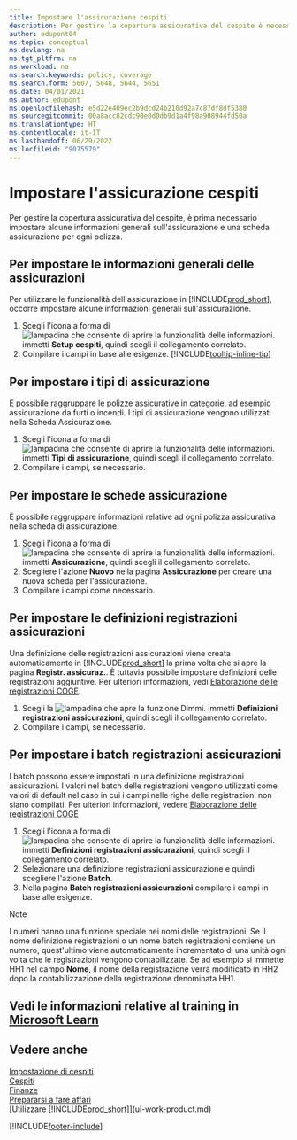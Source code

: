 ```yaml
---
title: Impostare l'assicurazione cespiti
description: Per gestire la copertura assicurativa del cespite è necessario impostare le informazioni generali sull'assicurazione e una scheda assicurazione.
author: edupont04
ms.topic: conceptual
ms.devlang: na
ms.tgt_pltfrm: na
ms.workload: na
ms.search.keywords: policy, coverage
ms.search.form: 5607, 5648, 5644, 5651
ms.date: 04/01/2021
ms.author: edupont
ms.openlocfilehash: e5d22e409ec2b9dcd24b210d92a7c87df8df5380
ms.sourcegitcommit: 00a8acc82cdc90e0d0db9d1a4f98a908944fd50a
ms.translationtype: HT
ms.contentlocale: it-IT
ms.lasthandoff: 06/29/2022
ms.locfileid: "9075579"
---
```

# <a name="set-up-fixed-asset-insurance"></a>Impostare l'assicurazione cespiti

Per gestire la copertura assicurativa del cespite, è prima necessario impostare alcune informazioni generali sull'assicurazione e una scheda assicurazione per ogni polizza.

## <a name="to-set-up-general-insurance-information"></a>Per impostare le informazioni generali delle assicurazioni

Per utilizzare le funzionalità dell'assicurazione in [!INCLUDE[prod_short](includes/prod_short.md)], occorre impostare alcune informazioni generali sull'assicurazione.  

1. Scegli l'icona a forma di ![lampadina che consente di aprire la funzionalità delle informazioni.](media/ui-search/search_small.png "Dimmi cosa vuoi fare") immetti **Setup cespiti**, quindi scegli il collegamento correlato.  
2. Compilare i campi in base alle esigenze. [!INCLUDE[tooltip-inline-tip](includes/tooltip-inline-tip_md.md)]  

## <a name="to-set-up-insurance-types"></a>Per impostare i tipi di assicurazione

È possibile raggruppare le polizze assicurative in categorie, ad esempio assicurazione da furti o incendi. I tipi di assicurazione vengono utilizzati nella Scheda Assicurazione.

1. Scegli l'icona a forma di ![lampadina che consente di aprire la funzionalità delle informazioni.](media/ui-search/search_small.png "Dimmi cosa vuoi fare") immetti **Tipi di assicurazione**, quindi scegli il collegamento correlato.  
2. Compilare i campi, se necessario.

## <a name="to-set-up-insurance-cards"></a>Per impostare le schede assicurazione

È possibile raggruppare informazioni relative ad ogni polizza assicurativa nella scheda di assicurazione.  

1. Scegli l'icona a forma di ![lampadina che consente di aprire la funzionalità delle informazioni.](media/ui-search/search_small.png "Dimmi cosa vuoi fare") immetti **Assicurazione**, quindi scegli il collegamento correlato.  
2. Scegliere l'azione **Nuovo** nella pagina **Assicurazione** per creare una nuova scheda per l'assicurazione.  
3. Compilare i campi come necessario.

## <a name="to-set-up-insurance-journal-templates"></a>Per impostare le definizioni registrazioni assicurazioni

Una definizione delle registrazioni assicurazioni viene creata automaticamente in [!INCLUDE[prod_short](includes/prod_short.md)] la prima volta che si apre la pagina **Registr. assicuraz.**. È tuttavia possibile impostare definizioni delle registrazioni aggiuntive. Per ulteriori informazioni, vedi [Elaborazione delle registrazioni COGE](ui-work-general-journals.md).  

1. Scegli la ![lampadina che apre la funzione Dimmi.](media/ui-search/search_small.png "Informazioni sull'operazione che si desidera eseguire") immetti **Definizioni registrazioni assicurazioni**, quindi scegli il collegamento correlato.  
2. Compilare i campi, se necessario.

## <a name="to-set-up-insurance-journal-batches"></a>Per impostare i batch registrazioni assicurazioni

I batch possono essere impostati in una definizione registrazioni assicurazioni. I valori nel batch delle registrazioni vengono utilizzati come valori di default nel caso in cui i campi nelle righe delle registrazioni non siano compilati. Per ulteriori informazioni, vedere [Elaborazione delle registrazioni COGE](ui-work-general-journals.md)  

1. Scegli l'icona a forma di ![lampadina che consente di aprire la funzionalità delle informazioni.](media/ui-search/search_small.png "Informazioni sull'operazione che si desidera eseguire") immetti **Definizioni registrazioni assicurazioni**, quindi scegli il collegamento correlato.  
2. Selezionare una definizione registrazioni assicurazione e quindi scegliere l'azione **Batch**.
3. Nella pagina **Batch registrazioni assicurazioni** compilare i campi in base alle esigenze.

> [!NOTE]  
>   I numeri hanno una funzione speciale nei nomi delle registrazioni. Se il nome definizione registrazioni o un nome batch registrazioni contiene un numero, quest'ultimo viene automaticamente incrementato di una unità ogni volta che le registrazioni vengono contabilizzate. Se ad esempio si immette HH1 nel campo **Nome**, il nome della registrazione verrà modificato in HH2 dopo la contabilizzazione della registrazione denominata HH1.

## <a name="see-related-training-at-microsoft-learn"></a>Vedi le informazioni relative al training in [Microsoft Learn](/learn/paths/set-up-fixed-assets-management/)

## <a name="see-also"></a>Vedere anche

[Impostazione di cespiti](fa-setup.md)  
[Cespiti](fa-manage.md)  
[Finanze](finance.md)  
[Prepararsi a fare affari](ui-get-ready-business.md)  
[Utilizzare [!INCLUDE[prod_short](includes/prod_short.md)]](ui-work-product.md)


[!INCLUDE[footer-include](includes/footer-banner.md)]